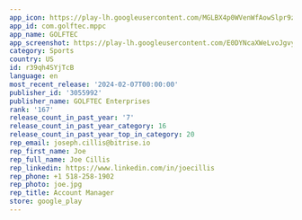 ```yaml
---
app_icon: https://play-lh.googleusercontent.com/MGLBX4p0WVenWfAowSlpr9zyHGgu2PGls-rGDan4F3CBZGhAUXyV5iiCIrPWTIjE7XYm
app_id: com.golftec.mppc
app_name: GOLFTEC
app_screenshot: https://play-lh.googleusercontent.com/E0DYNcaXWeLvoJgvyircHXy5fpYINukqESd7C9rmqJZzEz_G0TBxQYTlRXAfZk1bYAc
category: Sports
country: US
id: r39qh4SYjTcB
language: en
most_recent_release: '2024-02-07T00:00:00'
publisher_id: '3055992'
publisher_name: GOLFTEC Enterprises
rank: '167'
release_count_in_past_year: '7'
release_count_in_past_year_category: 16
release_count_in_past_year_top_in_category: 20
rep_email: joseph.cillis@bitrise.io
rep_first_name: Joe
rep_full_name: Joe Cillis
rep_linkedin: https://www.linkedin.com/in/joecillis
rep_phone: +1 518-258-1902
rep_photo: joe.jpg
rep_title: Account Manager
store: google_play
---
```

